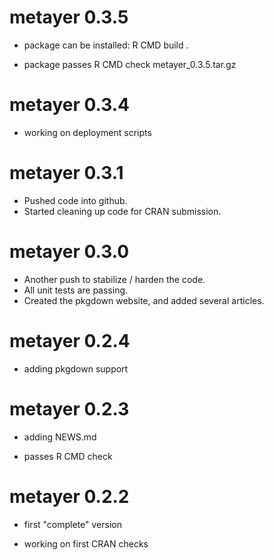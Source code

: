 # metayer 0.3.5

* package can be installed: R CMD build .
+ package passes R CMD check metayer_0.3.5.tar.gz

# metayer 0.3.4

* working on deployment scripts

# metayer 0.3.1

* Pushed code into github.  
* Started cleaning up code for CRAN submission.

# metayer 0.3.0

* Another push to stabilize / harden the code.  
* All unit tests are passing.  
* Created the pkgdown website, and added several articles.

# metayer 0.2.4

* adding pkgdown support

# metayer 0.2.3

* adding NEWS.md

* passes R CMD check

# metayer 0.2.2

* first "complete" version

* working on first CRAN checks

